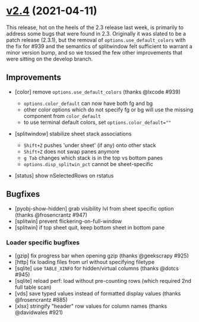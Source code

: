 # [v2.4](https://github.com/saulpw/visidata/releases/tag/v2.4) (2021-04-11)

This release, hot on the heels of the 2.3 release last week, is primarily to address some bugs that were found in 2.3.
Originally it was slated to be a patch release (2.3.1), but the removal of `options.use_default_colors` with the fix for #939 and the semantics of splitwindow felt sufficient to warrant a minor version bump, and so we tossed the few other improvements that were sitting on the develop branch.

## Improvements

- [color] remove `options.use_default_colors` (thanks @lxcode #939)
    - `options.color_default` can now have both fg and bg
    - other color options which do not specify fg or bg will use the missing component from `color_default`
    - to use terminal default colors, set `options.color_default=""`

- [splitwindow] stabilize sheet stack associations
    - `Shift+Z` pushes 'under sheet' (if any) onto other stack
    - `Shift+Z` does not swap panes anymore
    - `g Tab` changes which stack is in the top vs bottom panes
    - `options.disp_splitwin_pct` cannot be sheet-specific

- [status] show nSelectedRows on rstatus

## Bugfixes

- [pyobj-show-hidden] grab visibility lvl from sheet specific option (thanks @frosencrantz #947)
- [splitwin] prevent flickering-on-full-window
- [splitwin] if top sheet quit, keep bottom sheet in bottom pane

### Loader specific bugfixes

- [gzip] fix progress bar when opening gzip (thanks @geekscrapy #925)
- [http] fix loading files from url without specifying filetype
- [sqlite] use `TABLE_XINFO` for hidden/virtual columns (thanks @dotcs #945)
- [sqlite] reload perf: load without pre-counting rows (which required 2nd full table scan)
- [vds] save typed values instead of formatted display values (thanks @frosencrantz #885)
- [xlsx] stringify "header" row values for column names (thanks @davidwales #921)
